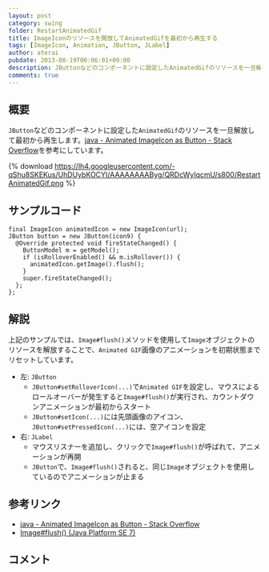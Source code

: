 ```yaml
---
layout: post
category: swing
folder: RestartAnimatedGif
title: ImageIconのリソースを開放してAnimatedGifを最初から再生する
tags: [ImageIcon, Animation, JButton, JLabel]
author: aterai
pubdate: 2013-08-19T00:06:01+09:00
description: JButtonなどのコンポーネントに設定したAnimatedGifのリソースを一旦解放して最初から再生します。
comments: true
---
```

## 概要
`JButton`などのコンポーネントに設定した`AnimatedGif`のリソースを一旦解放して最初から再生します。[java - Animated ImageIcon as Button - Stack Overflow](http://stackoverflow.com/questions/18270701/animated-imageicon-as-button)を参考にしています。

{% download https://lh4.googleusercontent.com/-qShu8SKEKus/UhDUybKOCYI/AAAAAAAAByg/QRDcWyIqcmU/s800/RestartAnimatedGif.png %}

## サンプルコード
<pre class="prettyprint"><code>final ImageIcon animatedIcon = new ImageIcon(url);
JButton button = new JButton(icon9) {
  @Override protected void fireStateChanged() {
    ButtonModel m = getModel();
    if (isRolloverEnabled() &amp;&amp; m.isRollover()) {
      animatedIcon.getImage().flush();
    }
    super.fireStateChanged();
  };
};
</code></pre>

## 解説
上記のサンプルでは、`Image#flush()`メソッドを使用して`Image`オブジェクトのリソースを解放することで、`Animated GIF`画像のアニメーションを初期状態までリセットしています。

- 左: `JButton`
    - `JButton#setRolloverIcon(...)`で`Animated GIF`を設定し、マウスによるロールオーバーが発生すると`Image#flush()`が実行され、カウントダウンアニメーションが最初からスタート
    - `JButton#setIcon(...)`には先頭画像のアイコン、`JButton#setPressedIcon(...)`には、空アイコンを設定
- 右: `JLabel`
    - マウスリスナーを追加し、クリックで`Image#flush()`が呼ばれて、アニメーションが再開
    - `JButton`で、`Image#flush()`されると、同じ`Image`オブジェクトを使用しているのでアニメーションが止まる

<!-- dummy comment line for breaking list -->

## 参考リンク
- [java - Animated ImageIcon as Button - Stack Overflow](http://stackoverflow.com/questions/18270701/animated-imageicon-as-button)
- [Image#flush() (Java Platform SE 7)](http://docs.oracle.com/javase/jp/7/api/java/awt/Image.html#flush%28%29)

<!-- dummy comment line for breaking list -->

## コメント
